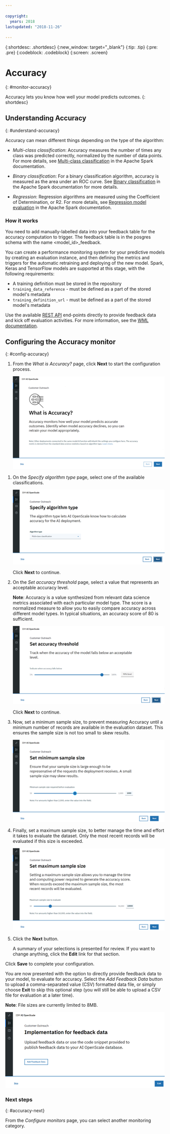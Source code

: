 ```yaml
---

copyright:
  years: 2018
lastupdated: "2018-11-26"

---
```


{:shortdesc: .shortdesc}
{:new_window: target="_blank"}
{:tip: .tip}
{:pre: .pre}
{:codeblock: .codeblock}
{:screen: .screen}

# Accuracy
{: #monitor-accuracy}

Accuracy lets you know how well your model predicts outcomes.
{: shortdesc}

## Understanding Accuracy
{: #understand-accuracy}

Accuracy can mean different things depending on the type of the algorithm:

- *Multi-class classification*: Accuracy measures the number of times any class was predicted correctly, normalized by the number of data points. For more details, see [Multi-class classification](https://spark.apache.org/docs/2.1.0/mllib-evaluation-metrics.html#multiclass-classification) in the Apache Spark documentation.

- *Binary classification*: For a binary classification algorithm, accuracy is measured as the area under an ROC curve. See [Binary classification](https://spark.apache.org/docs/2.1.0/mllib-evaluation-metrics.html#binary-classification) in the Apache Spark documentation for more details.

- *Regression*: Regression algorithms are measured using the Coefficient of Determination, or R2. For more details, see [Regression model evaluation](https://spark.apache.org/docs/2.1.0/mllib-evaluation-metrics.html#regression-model-evaluation) in the Apache Spark documentation.

### How it works

You need to add manually-labelled data into your feedback table for the accuracy computation to trigger. The feedback table is in the posgres schema with the name <model_id>_feedback.

You can create a performance monitoring system for your predictive models by creating an evaluation instance, and then defining the metrics and triggers for the automatic retraining and deploying of the new model. Spark, Keras and TensorFlow models are supported at this stage, with the following requirements:

- A training definition must be stored in the repository
- `training_data_reference` - must be defined as a part of the stored model's metadata
- `training_definition_url` - must be defined as a part of the stored model's metadata

Use the available [REST API](https://watson-ml-api.mybluemix.net/) end-points directly to provide feedback data and kick off evaluation activities. For more information, see the [WML documentation](https://dataplatform.cloud.ibm.com/docs/content/analyze-data/ml-continuous-learning.html?audience=wdp&context=wdp).

## Configuring the Accuracy monitor
{: #config-accuracy}

1.  From the *What is Accuracy?* page, click **Next** to start the configuration process.

    ![What is Accuracy? page](images/accuracy-what-is.png)

<!---

1.  If your model was created with Apache Spark, you must select a Spark instance; this will be the engine that processes model reevaluation and retraining. The system will detect any Spark instances in your IBM Cloud account.

    **NOTE** - if an existing Spark instance is not found, or if you want to provision a new Spark service, click the **Add new connection** link to access the Apache Spark landing page in {{site.data.keyword.Bluemix_notm}}.

    ![Accuracy Spark instance page](images/accuracy-spark.png)

    Click **Next** to continue.

--->

1.  On the *Specify algorithm type* page, select one of the available classifications.

    ![Accuracy Spark instance page](images/accuracy-set-type.png)

    Click **Next** to continue.

1.  On the *Set accuracy threshold* page, select a value that represents an acceptable accuracy level.

    **Note**: Accuracy is a value synthesized from relevant data science metrics associated with each particular model type. The score is a normalized measure to allow you to easily compare accuracy across different model types. In typical situations, an accuracy score of 80 is sufficient.

    ![Set accuracy limit](images/accuracy-set-limit.png)

    Click **Next** to continue.

1.  Now, set a minimum sample size, to prevent measuring Accuracy until a minimum number of records are available in the evaluation dataset. This ensures the sample size is not too small to skew results.

     ![Configure sample size](images/accuracy-config-sample.png)

1.  Finally, set a maximum sample size, to better manage the time and effort it takes to evaluate the dataset. Only the most recent records will be evaluated if this size is exceeded.

     ![Configure max sample size](images/accuracy-config-sample-max.png)

1.  Click the **Next** button.

    A summary of your selections is presented for review. If you want to change anything, click the **Edit** link for that section.

Click **Save** to complete your configuration.

You are now presented with the option to directly provide feedback data to your model, to evaluate for accuracy. Select the *Add Feedback Data* button to upload a comma-separated value (CSV) formatted data file, or simply choose **Exit** to skip this optional step (you will still be able to upload a CSV file for evaluation at a later time).

  **Note**: File sizes are currently limited to 8MB.

  ![Configure max sample size](images/accuracy-send-feedback.png)

### Next steps
{: #accuracy-next}

From the *Configure monitors* page, you can select another monitoring category.
